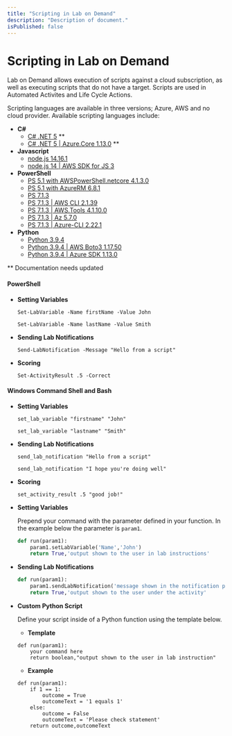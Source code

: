 ```yaml
---
title: "Scripting in Lab on Demand"
description: "Description of document."
isPublished: false
---
```


# Scripting in Lab on Demand

Lab on Demand allows execution of scripts against a cloud subscription, as well as executing scripts that do not have a target. Scripts are used in Automated Activites and Life Cycle Actions.

Scripting languages are available in three versions; Azure, AWS  and no cloud provider. Available scripting languages include: 

- **C#**
    - [C# .NET 5](Csharp-.NET-5.md) **
    - [C# .NET 5 | Azure.Core 1.13.0](Csharp-.NET-5-Azure.-Core-1.13.0.md) **
- **Javascript**
    - [node.js 14.16.1](Node-js-14-16-1.md)
    - [node.js 14 | AWS SDK for JS 3](node-14.16.1_aws-sdk-3.13.1.md) 
- **PowerShell**
    - [PS 5.1 with AWSPowerShell.netcore 4.1.3.0](powershell_5.1-awspowershell.netcore_4.1.3.0.md) 
    - [PS 5.1 with AzureRM 6.8.1](powershell_5.1-azurerm_6.8.1.md)
    - [PS 7.1.3](PS-7.1.3.md) 
    - [PS 7.1.3 | AWS CLI 2.1.39](PS-7.1.3-AWS-CLI-2.1.39.md) 
    - [PS 7.1.3 | AWS.Tools 4.1.10.0](powershell_7.1.3-aws.tools_4.1.10.0.md)
    - [PS 7.1.3 | Az 5.7.0](powershell_7.1.3-azure_az_5.7.0.md)
    - [PS 7.1.3 | Azure-CLI 2.22.1](PS-7.1.3-Azure-CLI-2.22.1.md) 
- **Python**
    - [Python 3.9.4](Python-3.9.4.md)
    - [Python 3.9.4 | AWS Boto3 1.17.50](python_3.9.4-aws_boto3_1.17.50.md)
    - [Python 3.9.4 | Azure SDK 1.13.0](python_3.9.4-azure_sdk_1.13.0.md)

** Documentation needs updated

#### **PowerShell** 

- **Setting Variables**
    
    `Set-LabVariable -Name firstName -Value John`

    `Set-LabVariable -Name lastName -Value Smith`

- **Sending Lab Notifications**

    `Send-LabNotification -Message "Hello from a script"`

- **Scoring**

    `Set-ActivityResult .5 -Correct`

#### **Windows Command Shell and Bash**

- **Setting Variables**
    
    `set_lab_variable "firstname" "John"`

    `set_lab_variable "lastname" "Smith"`

- **Sending Lab Notifications**

    `send_lab_notification "Hello from a script"`

    `send_lab_notification "I hope you're doing well"`

- **Scoring**

    `set_activity_result .5 "good job!"`
    
- **Setting Variables**

    Prepend your command with the parameter defined in your function. In the example below the parameter is `param1`.

    ```Python
    def run(param1):
        param1.setLabVariable('Name','John')
        return True,'output shown to the user in lab instructions'
    ```

- **Sending Lab Notifications**

    ```Python
    def run(param1):
        param1.sendLabNotification('message shown in the notification popup')
        return True,'output shown to the user under the activity'
    ```

- **Custom Python Script**

    Define your script inside of a Python function using the template below.

    - **Template**

    ```
    def run(param1):
        your command here
        return boolean,"output shown to the user in lab instruction"
    ```

    - **Example**
    ```
    def run(param1):
        if 1 == 1:
            outcome = True
            outcomeText = '1 equals 1'
        else:
            outcome = False
            outcomeText = 'Please check statement'
        return outcome,outcomeText
    ```
